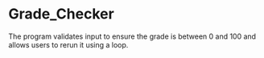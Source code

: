 # Grade_Checker
The program validates input to ensure the grade is between 0 and 100 and allows users to rerun it using a loop.

